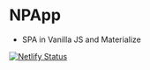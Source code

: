 # NPApp

- SPA in Vanilla JS and Materialize

[![Netlify Status](https://api.netlify.com/api/v1/badges/72a42a92-9518-42e8-af0d-017751c73cbb/deploy-status)](https://app.netlify.com/sites/np-mobile-app/deploys)
